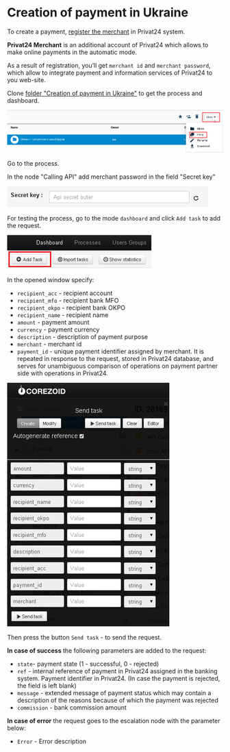 # Creation of payment in Ukraine

To create a payment, [register the merchant](https://api.privatbank.ua/api-privat24/p24registration.md) in Privat24 system.

**Privat24 Merchant** is an additional account of Privat24 which allows to make online payments in the automatic mode.

As a result of registration, you’ll get `merchant id` and `merchant password`, which allow to integrate payment and information services of Privat24 to you web-site.

Clone [folder "Creation of payment in Ukraine"](https://admin.corezoid.com/folder/conv/6081) to get the process and dashboard.

![](../img/copy_folder.png)

Go to the process.

In the node "Calling API" add merchant password in the field "Secret key"

![](../img/secret.png)

For testing the process, go to the mode `dashboard` and click `Add task` to add the request.

![](../img/mandrill_dashboard.png)

In the opened window specify:
*   `recipient_acc` - recipient account
*   `recipient_mfo` - recipient bank MFO
*   `recipient_okpo` - recipient bank OKPO
*   `recipient_name` - recipient name
*   `amount` - payment amount
*   `currency` - payment currency
*   `description` - description of payment purpose
*   `merchant` - merchant id
*   `payment_id` - unique payment identifier assigned by merchant. It is repeated in response to the request, stored in Privat24 database, and serves for unambiguous comparison of operations on payment partner side with operations in Privat24.

![](../img/ua.png)

Then press the button `Send task` - to send the request.

**In case of success** the following parameters are added to the request:

* `state`- payment state (1 - successful, 0 - rejected)
* `ref` - internal reference of payment in Privat24 assigned in the banking system. Payment identifier in Privat24. (In case the payment is rejected, the field is left blank)
* `message` - extended message of payment status which may contain a description of the reasons because of which the payment was rejected
* `commission` - bank commission amount

**In case of error** the request goes to the escalation node with the parameter below:
* `Error` - Error description
